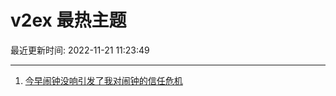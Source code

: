 # v2ex 最热主题

最近更新时间: 2022-11-21 11:23:49

--- 
1. [今早闹钟没响引发了我对闹钟的信任危机](https://www.v2ex.com/t/896693) 
